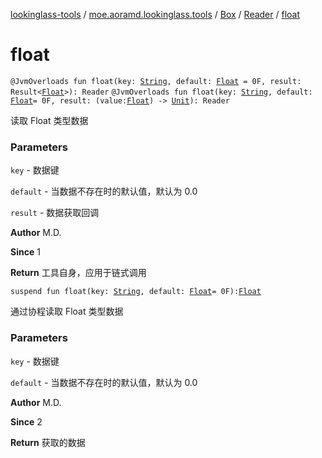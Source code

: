 [lookinglass-tools](../../../index.md) / [moe.aoramd.lookinglass.tools](../../index.md) / [Box](../index.md) / [Reader](index.md) / [float](./float.md)

# float

`@JvmOverloads fun float(key: `[`String`](https://kotlinlang.org/api/latest/jvm/stdlib/kotlin/-string/index.html)`, default: `[`Float`](https://kotlinlang.org/api/latest/jvm/stdlib/kotlin/-float/index.html)` = 0F, result: Result<`[`Float`](https://kotlinlang.org/api/latest/jvm/stdlib/kotlin/-float/index.html)`>): Reader`
`@JvmOverloads fun float(key: `[`String`](https://kotlinlang.org/api/latest/jvm/stdlib/kotlin/-string/index.html)`, default: `[`Float`](https://kotlinlang.org/api/latest/jvm/stdlib/kotlin/-float/index.html)` = 0F, result: (value: `[`Float`](https://kotlinlang.org/api/latest/jvm/stdlib/kotlin/-float/index.html)`) -> `[`Unit`](https://kotlinlang.org/api/latest/jvm/stdlib/kotlin/-unit/index.html)`): Reader`

读取 Float 类型数据

### Parameters

`key` - 数据键

`default` - 当数据不存在时的默认值，默认为 0.0

`result` - 数据获取回调

**Author**
M.D.

**Since**
1

**Return**
工具自身，应用于链式调用

`suspend fun float(key: `[`String`](https://kotlinlang.org/api/latest/jvm/stdlib/kotlin/-string/index.html)`, default: `[`Float`](https://kotlinlang.org/api/latest/jvm/stdlib/kotlin/-float/index.html)` = 0F): `[`Float`](https://kotlinlang.org/api/latest/jvm/stdlib/kotlin/-float/index.html)

通过协程读取 Float 类型数据

### Parameters

`key` - 数据键

`default` - 当数据不存在时的默认值，默认为 0.0

**Author**
M.D.

**Since**
2

**Return**
获取的数据

